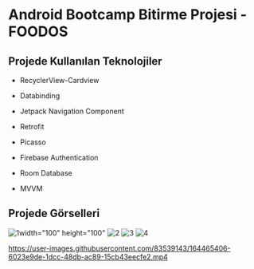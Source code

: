 # Android Bootcamp Bitirme Projesi - FOODOS

## Projede Kullanılan Teknolojiler 

- RecyclerView-Cardview

- Databinding

- Jetpack Navigation Component

- Retrofit

- Picasso

- Firebase Authentication

- Room Database

- MVVM

## Projede Görselleri

![1](https://user-images.githubusercontent.com/83539143/164465797-f7aabe1e-314f-465f-b4be-1bdf523b33c0.PNG)width="100" height="100"
![2](https://user-images.githubusercontent.com/83539143/164465958-430a8df8-1a8a-4994-847e-91c1acb124f2.PNG)
![3](https://user-images.githubusercontent.com/83539143/164465967-f893ded8-ddac-4487-9133-1591492d7b63.PNG)
![4](https://user-images.githubusercontent.com/83539143/164465981-31777fe4-5d65-4fdd-98f6-1aab6186b4f8.PNG)

https://user-images.githubusercontent.com/83539143/164465406-6023e9de-1dcc-48db-ac89-15cb43eecfe2.mp4

